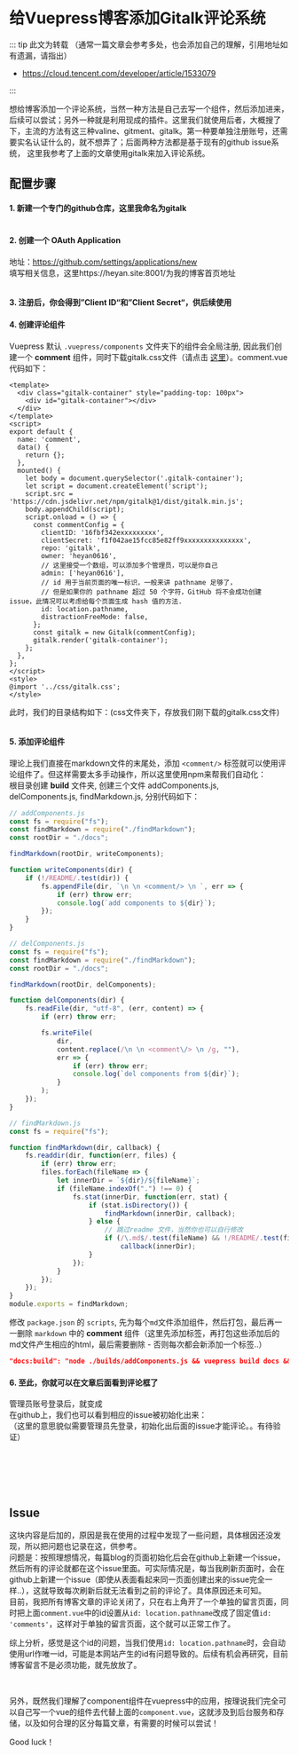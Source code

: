 # 给Vuepress博客添加Gitalk评论系统

::: tip 此文为转载 （通常一篇文章会参考多处，也会添加自己的理解，引用地址如有遗漏，请指出）

- https://cloud.tencent.com/developer/article/1533079

:::

想给博客添加一个评论系统，当然一种方法是自己去写一个组件，然后添加进来，后续可以尝试；另外一种就是利用现成的插件。这里我们就使用后者，大概搜了下，主流的方法有这三种valine、gitment、gitalk。第一种要单独注册账号，还需要实名认证什么的，就不想弄了；后面两种方法都是基于现有的github issue系统， 这里我参考了上面的文章使用gitalk来加入评论系统。



## **配置步骤**

#### 1. 新建一个专门的github仓库，这里我命名为gitalk

<div style="display:flex;"><img src="./images/abc-1.jpg" alt="" style="zoom:40%;display:block;" align="left"/></div>


#### 2. 创建一个 OAuth Application

地址：https://github.com/settings/applications/new<br>填写相关信息，这里https://heyan.site:8001/为我的博客首页地址

<div style="display:flex;"><img src="./images/abc-2.jpg" alt="" style="zoom:40%;display:block;" align="left"/></div>


#### 3. 注册后，你会得到”Client ID“和”Client Secret“，供后续使用

#### 4. 创建评论组件

Vuepress 默认 `.vuepress/components` 文件夹下的组件会全局注册, 因此我们创建一个 **comment** 组件，同时下载gitalk.css文件（请点击 [这里](https://cdn.jsdelivr.net/npm/gitalk@1/dist/gitalk.css)）。comment.vue代码如下：

```vue
<template>
  <div class="gitalk-container" style="padding-top: 100px">
    <div id="gitalk-container"></div>
  </div>
</template>
<script>
export default {
  name: 'comment',
  data() {
    return {};
  },
  mounted() {
    let body = document.querySelector('.gitalk-container');
    let script = document.createElement('script');
    script.src = 'https://cdn.jsdelivr.net/npm/gitalk@1/dist/gitalk.min.js';
    body.appendChild(script);
    script.onload = () => {
      const commentConfig = {
        clientID: '16fbf342exxxxxxxxx',
        clientSecret: 'f1f042ae15fcc85e82ff9xxxxxxxxxxxxxxx',
        repo: 'gitalk',
        owner: 'heyan0616',
        // 这里接受一个数组，可以添加多个管理员，可以是你自己
        admin: ['heyan0616'],
        // id 用于当前页面的唯一标识，一般来讲 pathname 足够了，
        // 但是如果你的 pathname 超过 50 个字符，GitHub 将不会成功创建 issue，此情况可以考虑给每个页面生成 hash 值的方法.
        id: location.pathname,
        distractionFreeMode: false,
      };
      const gitalk = new Gitalk(commentConfig);
      gitalk.render('gitalk-container');
    };
  },
};
</script>
<style>
@import '../css/gitalk.css';
</style>
```

此时，我们的目录结构如下：(css文件夹下，存放我们刚下载的gitalk.css文件)

<div style="display:flex;"><img src="./images/abc-3.jpg" alt="" style="zoom:40%;display:block;" align="left"/></div>


#### 5. 添加评论组件

理论上我们直接在markdown文件的末尾处，添加 `<comment/>` 标签就可以使用评论组件了。但这样需要太多手动操作，所以这里使用npm来帮我们自动化：<br>根目录创建 **build** 文件夹, 创建三个文件 addComponents.js, delComponents.js, findMarkdown.js, 分别代码如下：

```js
// addComponents.js
const fs = require("fs");
const findMarkdown = require("./findMarkdown");
const rootDir = "./docs";

findMarkdown(rootDir, writeComponents);

function writeComponents(dir) {
    if (!/README/.test(dir)) {
        fs.appendFile(dir, `\n \n <comment/> \n `, err => {
            if (err) throw err;
            console.log(`add components to ${dir}`);
        });
    }
}
```

```js
// delComponents.js
const fs = require("fs");
const findMarkdown = require("./findMarkdown");
const rootDir = "./docs";

findMarkdown(rootDir, delComponents);

function delComponents(dir) {
    fs.readFile(dir, "utf-8", (err, content) => {
        if (err) throw err;

        fs.writeFile(
            dir,
            content.replace(/\n \n <comment\/> \n /g, ""),
            err => {
                if (err) throw err;
                console.log(`del components from ${dir}`);
            }
        );
    });
}
```

```js
// findMarkdown.js
const fs = require("fs");

function findMarkdown(dir, callback) {
    fs.readdir(dir, function(err, files) {
        if (err) throw err;
        files.forEach(fileName => {
            let innerDir = `${dir}/${fileName}`;
            if (fileName.indexOf(".") !== 0) {
                fs.stat(innerDir, function(err, stat) {
                    if (stat.isDirectory()) {
                        findMarkdown(innerDir, callback);
                    } else {
                        // 跳过readme 文件，当然你也可以自行修改
                        if (/\.md$/.test(fileName) && !/README/.test(fileName))
                            callback(innerDir);
                    }
                });
            }
        });
    });
}
module.exports = findMarkdown;
```

修改 `package.json` 的 `scripts`, 先为每个`md`文件添加组件，然后打包，最后再一一删除 `markdown` 中的 **comment** 组件（这里先添加标签，再打包这些添加后的md文件产生相应的html，最后需要删除 - 否则每次都会新添加一个标签..）

```json
"docs:build": "node ./builds/addComponents.js && vuepress build docs && node ./builds/delComponents.js"
```





#### 6. 至此，你就可以在文章后面看到评论框了

<div style="display:flex;"><img src="./images/abc-4.jpg" alt="" style="zoom:40%;display:block;" align="left"/></div>
管理员账号登录后，就变成

<div style="display:flex;"><img src="./images/abc-5.jpg" alt="" style="zoom:30%;display:block;" align="left"/></div>
在github上，我们也可以看到相应的issue被初始化出来：

<div style="display:flex;"><img src="./images/abc-6.jpg" alt="" style="zoom:40%;display:block;" align="left"/></div>
（这里的意思貌似需要管理员先登录，初始化出后面的issue才能评论。。有待验证）

<br>

<br>

<br>

<br>

<br>

<br>

## Issue

这块内容是后加的，原因是我在使用的过程中发现了一些问题，具体根因还没发现，所以把问题也记录在这，供参考。<br>问题是：按照理想情况，每篇blog的页面初始化后会在github上新建一个issue，然后所有的评论就都在这个issue里面。可实际情况是，每当我刷新页面时，会在github上新建一个issue（即使从表面看起来同一页面创建出来的issue完全一样..），这就导致每次刷新后就无法看到之前的评论了。具体原因还未可知。<br>目前，我把所有博客文章的评论关闭了，只在右上角开了一个单独的留言页面，同时把上面`comment.vue`中的id设置从`id: location.pathname`改成了固定值`id: 'comments'`，这样对于单独的留言页面，这个就可以正常工作了。

综上分析，感觉是这个id的问题，当我们使用`id: location.pathname`时，会自动使用url作唯一id，可能是本网站产生的id有问题导致的。后续有机会再研究，目前博客留言不是必须功能，就先放放了。

<br>

另外，既然我们理解了component组件在vuepress中的应用，按理说我们完全可以自己写一个vue的组件去代替上面的`component.vue`，这就涉及到后台服务和存储，以及如何合理的区分每篇文章，有需要的时候可以尝试！

Good luck！



